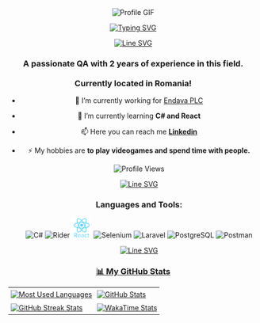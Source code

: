 <div align="center">
  <!-- Profile GIF -->
  <img src="testing.gif" alt="Profile GIF" ">

  <!-- Introduction Section -->
 <p align="center">
  <a href="https://git.io/typing-svg">
    <img src="https://readme-typing-svg.demolab.com?font=Fira+Code&weight=900&size=25&duration=1000&pause=1000&center=true&vCenter=true&random=false&width=435&lines=Hi+%F0%9F%91%8B;I'm+Ionut+Cioncu" alt="Typing SVG">
  </a>
  <p align="center">
  <a href="https://git.io/typing-svg">
    <img src="https://user-images.githubusercontent.com/73097560/115834477-dbab4500-a447-11eb-908a-139a6edaec5c.gif" alt="Line SVG">
  </a>
  

<h3 align="center">A passionate QA with 2 years of experience in this field. <br/><br/> Currently located in Romania!</h3>


- 🔭 I’m currently working for [Endava PLC](https://www.endava.com/)
- 🌱 I’m currently learning **C# and React**
- 📫 Here you can reach me **[Linkedin](https://www.linkedin.com/in/cioncu/)**
- ⚡ My hobbies are **to play videogames and spend time with people.**
  

  <!-- Badges and Views -->
  <img src="https://komarev.com/ghpvc/?username=aeonftw&label=Profile%20views&color=0e75b6&style=flat" alt="Profile Views">

  </a>
  <p align="center">
  <a href="https://git.io/typing-svg">
    <img src="https://user-images.githubusercontent.com/73097560/115834477-dbab4500-a447-11eb-908a-139a6edaec5c.gif" alt="Line SVG">
  </a>
  <!-- Languages and Tools Section -->
  <h3>Languages and Tools:</h3>
  <p>
    <img src="https://upload.wikimedia.org/wikipedia/commons/thumb/b/bd/Logo_C_sharp.svg/256px-Logo_C_sharp.svg.png" alt="C#" width="40" height="40">
     <img src="https://upload.wikimedia.org/wikipedia/commons/6/6e/JetBrains_Rider_Icon.svg" alt="Rider" width="40" height="40">
    <img src="https://raw.githubusercontent.com/devicons/devicon/master/icons/react/react-original-wordmark.svg" alt="React" width="40" height="40">
    <img src="https://www.svgrepo.com/show/354321/selenium.svg" alt="Selenium" width="40" height="40">
    <img src="https://cdn.worldvectorlogo.com/logos/laravel-2.svg" alt="Laravel" width="40" height="40">
    <img src="https://upload.wikimedia.org/wikipedia/commons/thumb/2/29/Postgresql_elephant.svg/800px-Postgresql_elephant.svg.png" alt="PostgreSQL" width="40" height="40">
    <img src="https://www.vectorlogo.zone/logos/getpostman/getpostman-icon.svg" alt="Postman" width="40" height="40">
  </p>

  </a>
  <p align="center">
  <a href="https://git.io/typing-svg">
    <img src="https://user-images.githubusercontent.com/73097560/115834477-dbab4500-a447-11eb-908a-139a6edaec5c.gif" alt="Line SVG">


<div align="center">
  <h3>📊 My GitHub Stats</h3>
  <table style="width: 100%; table-layout: fixed; border-collapse: collapse;">
    <tr>
      <td style="padding: 5px; vertical-align: top;">
        <img src="https://github-readme-stats.vercel.app/api/top-langs/?username=aeonftw&layout=compact&theme=react" alt="Most Used Languages" style="width: 100%; display: block; border: 0;">
      </td>
      <td style="padding: 5px; vertical-align: top;">
        <img src="https://github-readme-stats.vercel.app/api?username=aeonftw&show_icons=true&theme=react" alt="GitHub Stats" style="width: 100%; display: block; border: 0;">
      </td>
    </tr>
    <tr>
      <td style="padding: 5px; vertical-align: top;">
        <img src="https://github-readme-streak-stats.herokuapp.com/?user=aeonftw&theme=react" alt="GitHub Streak Stats" style="width: 100%; display: block; border: 0;">
      </td>
      <td style="padding: 5px; vertical-align: top;">
        <img src="https://github-readme-stats.vercel.app/api/wakatime?username=aeonftw&layout=compact&theme=react" alt="WakaTime Stats" style="width: 100%; display: block; border: 0;">
      </td>
    </tr>
  </table>
</div>
